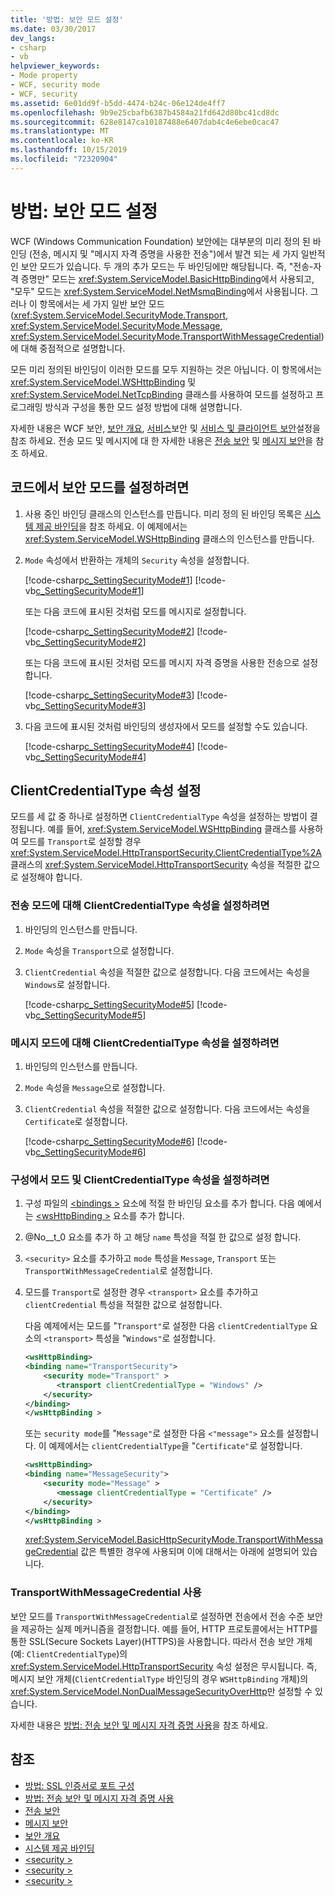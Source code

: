 ```yaml
---
title: '방법: 보안 모드 설정'
ms.date: 03/30/2017
dev_langs:
- csharp
- vb
helpviewer_keywords:
- Mode property
- WCF, security mode
- WCF, security
ms.assetid: 6e01dd9f-b5dd-4474-b24c-06e124de4ff7
ms.openlocfilehash: 9b9e25cbafb6387b4584a21fd642d80bc41cd8dc
ms.sourcegitcommit: 628e8147ca10187488e6407dab4c4e6ebe0cac47
ms.translationtype: MT
ms.contentlocale: ko-KR
ms.lasthandoff: 10/15/2019
ms.locfileid: "72320904"
---
```

# <a name="how-to-set-the-security-mode"></a>방법: 보안 모드 설정

WCF (Windows Communication Foundation) 보안에는 대부분의 미리 정의 된 바인딩 (전송, 메시지 및 "메시지 자격 증명을 사용한 전송")에서 발견 되는 세 가지 일반적인 보안 모드가 있습니다. 두 개의 추가 모드는 두 바인딩에만 해당됩니다. 즉, "전송-자격 증명만" 모드는 <xref:System.ServiceModel.BasicHttpBinding>에서 사용되고, "모두" 모드는 <xref:System.ServiceModel.NetMsmqBinding>에서 사용됩니다. 그러나 이 항목에서는 세 가지 일반 보안 모드(<xref:System.ServiceModel.SecurityMode.Transport>, <xref:System.ServiceModel.SecurityMode.Message>, <xref:System.ServiceModel.SecurityMode.TransportWithMessageCredential>)에 대해 중점적으로 설명합니다.

모든 미리 정의된 바인딩이 이러한 모드를 모두 지원하는 것은 아닙니다. 이 항목에서는 <xref:System.ServiceModel.WSHttpBinding> 및 <xref:System.ServiceModel.NetTcpBinding> 클래스를 사용하여 모드를 설정하고 프로그래밍 방식과 구성을 통한 모드 설정 방법에 대해 설명합니다.

자세한 내용은 WCF 보안, [보안 개요](./feature-details/security-overview.md), [서비스](securing-services.md)보안 및 [서비스 및 클라이언트 보안](./feature-details/securing-services-and-clients.md)설정을 참조 하세요. 전송 모드 및 메시지에 대 한 자세한 내용은 [전송 보안](./feature-details/transport-security.md) 및 [메시지 보안](./feature-details/message-security-in-wcf.md)을 참조 하세요.

## <a name="to-set-the-security-mode-in-code"></a>코드에서 보안 모드를 설정하려면

1. 사용 중인 바인딩 클래스의 인스턴스를 만듭니다. 미리 정의 된 바인딩 목록은 [시스템 제공 바인딩](system-provided-bindings.md)을 참조 하세요. 이 예제에서는 <xref:System.ServiceModel.WSHttpBinding> 클래스의 인스턴스를 만듭니다.

2. `Mode` 속성에서 반환하는 개체의 `Security` 속성을 설정합니다.

     [!code-csharp[c_SettingSecurityMode#1](../../../samples/snippets/csharp/VS_Snippets_CFX/c_settingsecuritymode/cs/source.cs#1)]
     [!code-vb[c_SettingSecurityMode#1](../../../samples/snippets/visualbasic/VS_Snippets_CFX/c_settingsecuritymode/vb/source.vb#1)]

     또는 다음 코드에 표시된 것처럼 모드를 메시지로 설정합니다.

     [!code-csharp[c_SettingSecurityMode#2](../../../samples/snippets/csharp/VS_Snippets_CFX/c_settingsecuritymode/cs/source.cs#2)]
     [!code-vb[c_SettingSecurityMode#2](../../../samples/snippets/visualbasic/VS_Snippets_CFX/c_settingsecuritymode/vb/source.vb#2)]

     또는 다음 코드에 표시된 것처럼 모드를 메시지 자격 증명을 사용한 전송으로 설정합니다.

     [!code-csharp[c_SettingSecurityMode#3](../../../samples/snippets/csharp/VS_Snippets_CFX/c_settingsecuritymode/cs/source.cs#3)]
     [!code-vb[c_SettingSecurityMode#3](../../../samples/snippets/visualbasic/VS_Snippets_CFX/c_settingsecuritymode/vb/source.vb#3)]

3. 다음 코드에 표시된 것처럼 바인딩의 생성자에서 모드를 설정할 수도 있습니다.

     [!code-csharp[c_SettingSecurityMode#4](../../../samples/snippets/csharp/VS_Snippets_CFX/c_settingsecuritymode/cs/source.cs#4)]
     [!code-vb[c_SettingSecurityMode#4](../../../samples/snippets/visualbasic/VS_Snippets_CFX/c_settingsecuritymode/vb/source.vb#4)]

## <a name="setting-the-clientcredentialtype-property"></a>ClientCredentialType 속성 설정

모드를 세 값 중 하나로 설정하면 `ClientCredentialType` 속성을 설정하는 방법이 결정됩니다. 예를 들어, <xref:System.ServiceModel.WSHttpBinding> 클래스를 사용하여 모드를 `Transport`로 설정할 경우 <xref:System.ServiceModel.HttpTransportSecurity.ClientCredentialType%2A> 클래스의 <xref:System.ServiceModel.HttpTransportSecurity> 속성을 적절한 값으로 설정해야 합니다.

### <a name="to-set-the-clientcredentialtype-property-for-transport-mode"></a>전송 모드에 대해 ClientCredentialType 속성을 설정하려면

1. 바인딩의 인스턴스를 만듭니다.

2. `Mode` 속성을 `Transport`으로 설정합니다.

3. `ClientCredential` 속성을 적절한 값으로 설정합니다. 다음 코드에서는 속성을 `Windows`로 설정합니다.

     [!code-csharp[c_SettingSecurityMode#5](../../../samples/snippets/csharp/VS_Snippets_CFX/c_settingsecuritymode/cs/source.cs#5)]
     [!code-vb[c_SettingSecurityMode#5](../../../samples/snippets/visualbasic/VS_Snippets_CFX/c_settingsecuritymode/vb/source.vb#5)]

### <a name="to-set-the-clientcredentialtype-property-for-message-mode"></a>메시지 모드에 대해 ClientCredentialType 속성을 설정하려면

1. 바인딩의 인스턴스를 만듭니다.

2. `Mode` 속성을 `Message`으로 설정합니다.

3. `ClientCredential` 속성을 적절한 값으로 설정합니다. 다음 코드에서는 속성을 `Certificate`로 설정합니다.

     [!code-csharp[c_SettingSecurityMode#6](../../../samples/snippets/csharp/VS_Snippets_CFX/c_settingsecuritymode/cs/source.cs#6)]
     [!code-vb[c_SettingSecurityMode#6](../../../samples/snippets/visualbasic/VS_Snippets_CFX/c_settingsecuritymode/vb/source.vb#6)]

### <a name="to-set-the-mode-and-clientcredentialtype-property-in-configuration"></a>구성에서 모드 및 ClientCredentialType 속성을 설정하려면

1. 구성 파일의 [\<bindings >](../configure-apps/file-schema/wcf/bindings.md) 요소에 적절 한 바인딩 요소를 추가 합니다. 다음 예에서는 [\<wsHttpBinding >](../configure-apps/file-schema/wcf/wshttpbinding.md) 요소를 추가 합니다.

2. @No__t_0 요소를 추가 하 고 해당 `name` 특성을 적절 한 값으로 설정 합니다.

3. `<security>` 요소를 추가하고 `mode` 특성을 `Message`, `Transport` 또는 `TransportWithMessageCredential`로 설정합니다.

4. 모드를 `Transport`로 설정한 경우 `<transport>` 요소를 추가하고 `clientCredential` 특성을 적절한 값으로 설정합니다.

     다음 예제에서는 모드를 "`Transport"`로 설정한 다음 `clientCredentialType` 요소의 `<transport>` 특성을 "`Windows"`로 설정합니다.

    ```xml
    <wsHttpBinding>
    <binding name="TransportSecurity">
        <security mode="Transport" >
           <transport clientCredentialType = "Windows" />
        </security>
    </binding>
    </wsHttpBinding >
    ```

     또는 `security mode`를 "`Message"`로 설정한 다음 `<"message">` 요소를 설정합니다. 이 예제에서는 `clientCredentialType`을 "`Certificate"`로 설정합니다.

    ```xml
    <wsHttpBinding>
    <binding name="MessageSecurity">
        <security mode="Message" >
           <message clientCredentialType = "Certificate" />
        </security>
    </binding>
    </wsHttpBinding >
    ```

     <xref:System.ServiceModel.BasicHttpSecurityMode.TransportWithMessageCredential> 값은 특별한 경우에 사용되며 이에 대해서는 아래에 설명되어 있습니다.

### <a name="using-transportwithmessagecredential"></a>TransportWithMessageCredential 사용

보안 모드를 `TransportWithMessageCredential`로 설정하면 전송에서 전송 수준 보안을 제공하는 실제 메커니즘을 결정합니다. 예를 들어, HTTP 프로토콜에서는 HTTP를 통한 SSL(Secure Sockets Layer)(HTTPS)을 사용합니다. 따라서 전송 보안 개체(예: `ClientCredentialType`)의 <xref:System.ServiceModel.HttpTransportSecurity> 속성 설정은 무시됩니다.  즉, 메시지 보안 개체(`ClientCredentialType` 바인딩의 경우 `WSHttpBinding` 개체)의 <xref:System.ServiceModel.NonDualMessageSecurityOverHttp>만 설정할 수 있습니다.

자세한 내용은 [방법: 전송 보안 및 메시지 자격 증명 사용](./feature-details/how-to-use-transport-security-and-message-credentials.md)을 참조 하세요.

## <a name="see-also"></a>참조

- [방법: SSL 인증서로 포트 구성](./feature-details/how-to-configure-a-port-with-an-ssl-certificate.md)
- [방법: 전송 보안 및 메시지 자격 증명 사용](./feature-details/how-to-use-transport-security-and-message-credentials.md)
- [전송 보안](./feature-details/transport-security.md)
- [메시지 보안](./feature-details/message-security-in-wcf.md)
- [보안 개요](./feature-details/security-overview.md)
- [시스템 제공 바인딩](system-provided-bindings.md)
- [\<security >](../configure-apps/file-schema/wcf/security-of-wshttpbinding.md)
- [\<security >](../configure-apps/file-schema/wcf/security-of-basichttpbinding.md)
- [\<security >](../configure-apps/file-schema/wcf/security-of-nettcpbinding.md)
